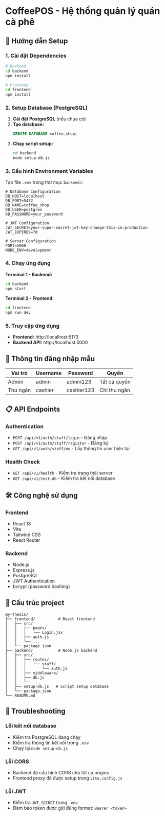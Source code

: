 # CoffeePOS - Hệ thống quản lý quán cà phê

## 🚀 Hướng dẫn Setup

### 1. Cài đặt Dependencies

```bash
# Backend
cd backend
npm install

# Frontend  
cd frontend
npm install
```

### 2. Setup Database (PostgreSQL)

1. **Cài đặt PostgreSQL** (nếu chưa có)
2. **Tạo database:**
   ```sql
   CREATE DATABASE coffee_shop;
   ```
3. **Chạy script setup:**
   ```bash
   cd backend
   node setup-db.js
   ```

### 3. Cấu hình Environment Variables

Tạo file `.env` trong thư mục `backend/`:

```env
# Database Configuration
DB_HOST=localhost
DB_PORT=5432
DB_NAME=coffee_shop
DB_USER=postgres
DB_PASSWORD=your_password

# JWT Configuration
JWT_SECRET=your-super-secret-jwt-key-change-this-in-production
JWT_EXPIRES=7d

# Server Configuration
PORT=5000
NODE_ENV=development
```

### 4. Chạy ứng dụng

**Terminal 1 - Backend:**
```bash
cd backend
npm start
```

**Terminal 2 - Frontend:**
```bash
cd frontend
npm run dev
```

### 5. Truy cập ứng dụng

- **Frontend:** http://localhost:5173
- **Backend API:** http://localhost:5000

## 🔑 Thông tin đăng nhập mẫu

| Vai trò | Username | Password | Quyền |
|---------|----------|----------|-------|
| Admin | admin | admin123 | Tất cả quyền |
| Thu ngân | cashier | cashier123 | Chỉ thu ngân |

## 📋 API Endpoints

### Authentication
- `POST /api/v1/auth/staff/login` - Đăng nhập
- `POST /api/v1/auth/staff/register` - Đăng ký
- `GET /api/v1/auth/staff/me` - Lấy thông tin user hiện tại

### Health Check
- `GET /api/v1/health` - Kiểm tra trạng thái server
- `GET /api/v1/test-db` - Kiểm tra kết nối database

## 🛠️ Công nghệ sử dụng

### Frontend
- React 18
- Vite
- Tailwind CSS
- React Router

### Backend
- Node.js
- Express.js
- PostgreSQL
- JWT Authentication
- bcrypt (password hashing)

## 📁 Cấu trúc project

```
my-thesis/
├── frontend/          # React frontend
│   ├── src/
│   │   ├── pages/
│   │   │   └── Login.jsx
│   │   ├── auth.js
│   │   └── ...
│   └── package.json
├── backend/           # Node.js backend
│   ├── src/
│   │   ├── routes/
│   │   │   └── staff/
│   │   │       └── auth.js
│   │   ├── middleware/
│   │   ├── db.js
│   │   └── ...
│   ├── setup-db.js   # Script setup database
│   └── package.json
└── README.md
```

## 🔧 Troubleshooting

### Lỗi kết nối database
- Kiểm tra PostgreSQL đang chạy
- Kiểm tra thông tin kết nối trong `.env`
- Chạy lại `node setup-db.js`

### Lỗi CORS
- Backend đã cấu hình CORS cho tất cả origins
- Frontend proxy đã được setup trong `vite.config.js`

### Lỗi JWT
- Kiểm tra `JWT_SECRET` trong `.env`
- Đảm bảo token được gửi đúng format: `Bearer <token>`
